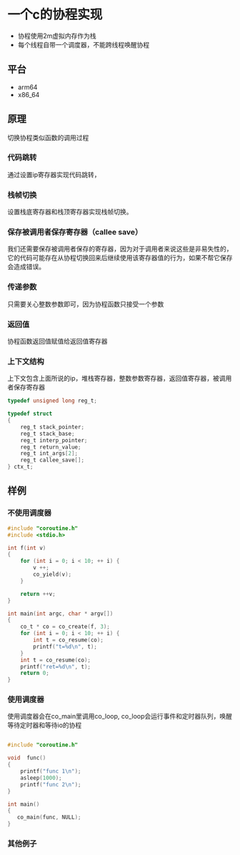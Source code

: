 # 一个c的协程实现
+ 协程使用2m虚拟内存作为栈
+ 每个线程自带一个调度器，不能跨线程唤醒协程

## 平台
- arm64
- x86_64
## 原理
切换协程类似函数的调用过程
### 代码跳转
通过设置ip寄存器实现代码跳转，
### 栈帧切换
设置栈底寄存器和栈顶寄存器实现栈帧切换。
### 保存被调用者保存寄存器（callee save）
我们还需要保存被调用者保存的寄存器，因为对于调用者来说这些是非易失性的，它的代码可能存在从协程切换回来后继续使用该寄存器值的行为，如果不帮它保存会造成错误。
### 传递参数
只需要关心整数参数即可，因为协程函数只接受一个参数
### 返回值
协程函数返回值赋值给返回值寄存器

### 上下文结构
上下文包含上面所说的ip，堆栈寄存器，整数参数寄存器，返回值寄存器，被调用者保存寄存器

```C
typedef unsigned long reg_t;

typedef struct 
{
    reg_t stack_pointer;
    reg_t stack_base;
    reg_t interp_pointer;
    reg_t return_value;
    reg_t int_args[2];
    reg_t callee_save[];
} ctx_t;


```

## 样例
### 不使用调度器

```c
#include "coroutine.h"
#include <stdio.h>

int f(int v)
{
    for (int i = 0; i < 10; ++ i) {
        v ++;
        co_yield(v);
    }

    return ++v;
}

int main(int argc, char * argv[]) 
{
    co_t * co = co_create(f, 3);
    for (int i = 0; i < 10; ++ i) {
        int t = co_resume(co);
        printf("t=%d\n", t);
    }
    int t = co_resume(co);
    printf("ret=%d\n", t);
	return 0;
}

```


### 使用调度器
使用调度器会在co_main里调用co_loop, co_loop会运行事件和定时器队列，唤醒等待定时器和等待io的协程
```c

#include "coroutine.h"

void  func()
{
    printf("func 1\n");
    asleep(1000);
    printf("func 2\n");
}

int main()
{
   co_main(func, NULL);
}
```

### 其他例子
